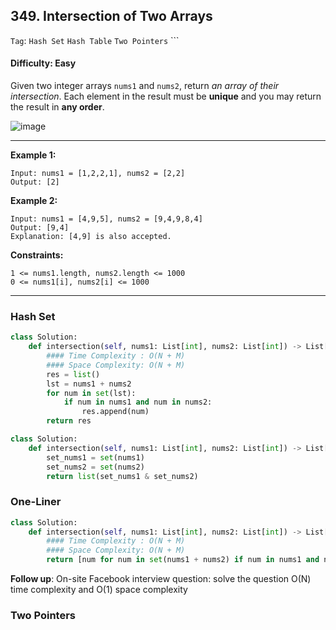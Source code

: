 ## 349. Intersection of Two Arrays

```Tag```: ```Hash Set``` ```Hash Table``` ```Two Pointers``` ```

#### Difficulty: Easy

Given two integer arrays ```nums1``` and ```nums2```, return _an array of their intersection_. Each element in the result must be __unique__ and you may return the result in __any order__.

![image](https://user-images.githubusercontent.com/35042430/213248426-2dce2be8-afc0-4e2a-bbdd-76229fa8fae3.png)

---

__Example 1:__
```
Input: nums1 = [1,2,2,1], nums2 = [2,2]
Output: [2]
```

__Example 2:__
```
Input: nums1 = [4,9,5], nums2 = [9,4,9,8,4]
Output: [9,4]
Explanation: [4,9] is also accepted.
```

__Constraints:__
```
1 <= nums1.length, nums2.length <= 1000
0 <= nums1[i], nums2[i] <= 1000
```

---

### Hash Set

```Python
class Solution:
    def intersection(self, nums1: List[int], nums2: List[int]) -> List[int]:
        #### Time Complexity : O(N + M)
        #### Space Complexity: O(N + M)
        res = list()
        lst = nums1 + nums2
        for num in set(lst):
            if num in nums1 and num in nums2:
                res.append(num)
        return res
```

```Python
class Solution:
    def intersection(self, nums1: List[int], nums2: List[int]) -> List[int]:
        set_nums1 = set(nums1)
        set_nums2 = set(nums2)
        return list(set_nums1 & set_nums2)
```

### One-Liner

```Python
class Solution:
    def intersection(self, nums1: List[int], nums2: List[int]) -> List[int]:
        #### Time Complexity : O(N + M)
        #### Space Complexity: O(N + M)
        return [num for num in set(nums1 + nums2) if num in nums1 and num in nums2]
```

__Follow up__: On-site Facebook interview question: solve the question O(N) time complexity and O(1) space complexity

### Two Pointers

```Python

```
